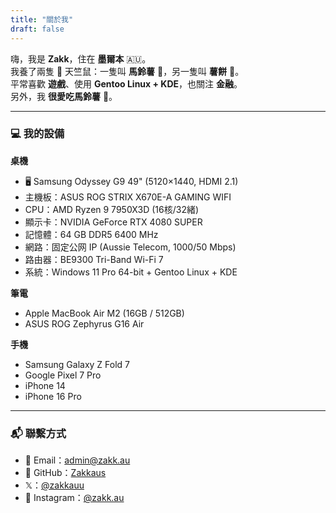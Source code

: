 ```yaml
---
title: "關於我"
draft: false
---
```


嗨，我是 **Zakk**，住在 **墨爾本** 🇦🇺。  
我養了兩隻 🐹 天竺鼠：一隻叫 **馬鈴薯** 🥔，另一隻叫 **薯餅** 🥔。  
平常喜歡 **遊戲**、使用 **Gentoo Linux + KDE**，也關注 **金融**。  
另外，我 **很愛吃馬鈴薯** 🥔。

---

### 💻 我的設備

**桌機**  
- 🖥️ Samsung Odyssey G9 49" (5120×1440, HDMI 2.1)  
- 主機板：ASUS ROG STRIX X670E-A GAMING WIFI  
- CPU：AMD Ryzen 9 7950X3D (16核/32緒)  
- 顯示卡：NVIDIA GeForce RTX 4080 SUPER  
- 記憶體：64 GB DDR5 6400 MHz  
- 網路：固定公网 IP (Aussie Telecom, 1000/50 Mbps)  
- 路由器：BE9300 Tri-Band Wi-Fi 7  
- 系統：Windows 11 Pro 64-bit + Gentoo Linux + KDE  

**筆電**  
- Apple MacBook Air M2 (16GB / 512GB)  
- ASUS ROG Zephyrus G16 Air  

**手機**  
- Samsung Galaxy Z Fold 7  
- Google Pixel 7 Pro  
- iPhone 14  
- iPhone 16 Pro  

---

### 📬 聯繫方式
- 📧 Email：[admin@zakk.au](mailto:admin@zakk.au)  
- 🐙 GitHub：[Zakkaus](https://github.com/Zakkaus)  
- 𝕏：[@zakkauu](https://x.com/zakkauu)  
- 📸 Instagram：[@zakk.au](https://www.instagram.com/zakk.au/)  
